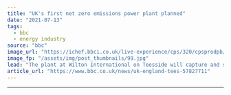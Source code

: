 ```yaml
---
title: "UK's first net zero emissions power plant planned"
date: "2021-07-13"
tags: 
  - bbc
  - energy industry
source: "bbc"
image_url: "https://ichef.bbci.co.uk/live-experience/cps/320/cpsprodpb/2593/production/_119391690_889f0852-5475-4132-b184-f83c1ceb26b3.jpg"
image_fp: "/assets/img/post_thumbnails/99.jpg"
lead: "The plant at Wilton International on Teesside will capture and store carbon emissions offshore."
article_url: "https://www.bbc.co.uk/news/uk-england-tees-57827711"
---
```


---
